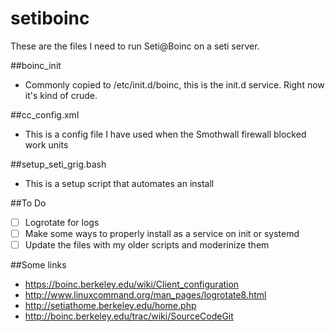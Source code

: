 # setiboinc
These are the files I need to run Seti@Boinc on a seti server.

##boinc_init 
- Commonly copied to /etc/init.d/boinc, this is the init.d service.  Right now it's kind of crude.

##cc_config.xml
- This is a config file I have used when the Smothwall firewall blocked work units

##setup_seti_grig.bash
- This is a setup script that automates an install

##To Do
- [ ] Logrotate for logs
- [ ] Make some ways to properly install as a service on init or systemd
- [ ] Update the files with my older scripts and moderinize them

##Some links
- https://boinc.berkeley.edu/wiki/Client_configuration
- http://www.linuxcommand.org/man_pages/logrotate8.html
- http://setiathome.berkeley.edu/home.php
- http://boinc.berkeley.edu/trac/wiki/SourceCodeGit

